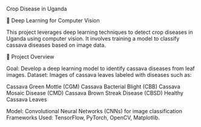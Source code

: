 Crop Disease in Uganda

🌿 Deep Learning for Computer Vision

This project leverages deep learning techniques to detect crop diseases in Uganda using computer vision. It involves training a model to classify cassava diseases based on image data.

📌 Project Overview

Goal: Develop a deep learning model to identify cassava diseases from leaf images.
Dataset: Images of cassava leaves labeled with diseases such as:

Cassava Green Mottle (CGM)
Cassava Bacterial Blight (CBB)
Cassava Mosaic Disease (CMD)
Cassava Brown Streak Disease (CBSD)
Healthy Cassava Leaves

Model: Convolutional Neural Networks (CNNs) for image classification
Frameworks Used: TensorFlow, PyTorch, OpenCV, Matplotlib.
